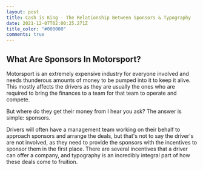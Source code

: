 ```yaml
---
layout: post
title: Cash is King - The Relationship Between Sponsors & Typography
date: 2021-12-07T02:00:25.271Z
title_color: "#000000"
comments: true
---
```

## What Are Sponsors In Motorsport?

Motorsport is an extremely expensive industry for everyone involved and needs thunderous amounts of money to be pumped into it to keep it alive. This mostly affects the drivers as they are usually the ones who are required to bring the finances to a team for that team to operate and compete. 

But where do they get their money from I hear you ask? The answer is simple: sponsors.

Drivers will often have a management team working on their behalf to approach sponsors and arrange the deals, but that's not to say the driver's are not involved, as they need to provide the sponsors with the incentives to sponsor them in the first place. There are several incentives that a driver can offer a company, and typography is an incredibly integral part of how these deals come to fruition.

![]()